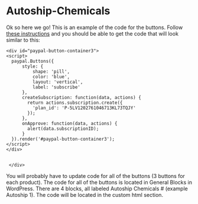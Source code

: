 # Autoship-Chemicals
Ok so here we go!
This is an example of the code for the buttons. 
Follow [these instructions](https://developer.paypal.com/api/nvp-soap/paypal-payments-standard/integration-guide/subscribe-step-1/) and you should be able to get the code that will look similar to this:
```
<div id="paypal-button-container3">
<script>
  paypal.Buttons({
      style: {
          shape: 'pill',
          color: 'blue',
          layout: 'vertical',
          label: 'subscribe'
      },
      createSubscription: function(data, actions) {
        return actions.subscription.create({
          'plan_id': 'P-5LV1202761046713KL73TQJY'
        });
      },
      onApprove: function(data, actions) {
        alert(data.subscriptionID);
      }
  }).render('#paypal-button-container3');
</script>
</div>
    

 </div>
```

You will probably have to update code for all of the buttons (3 buttons for each product). 
The code for all of the buttons is located in General Blocks in WordPress. 
There are 4 blocks, all labeled Autoship Chemicals # (example Autoship 1).
The code will be located in the custom html section.
